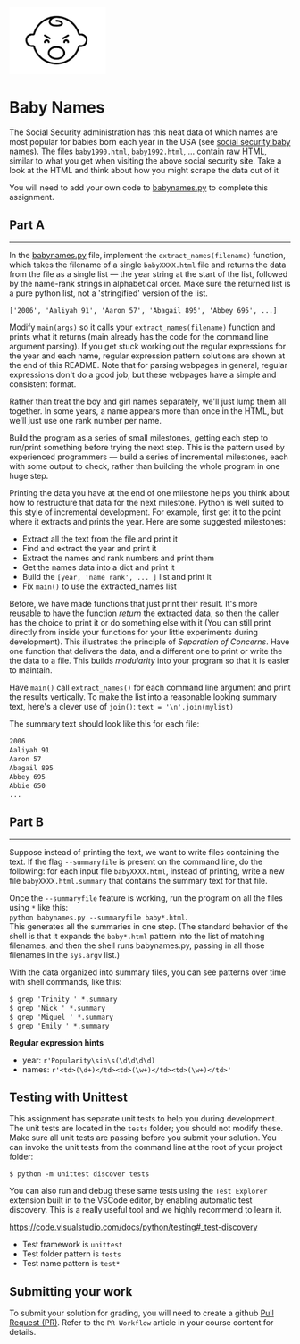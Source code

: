 
<img src="img/sad_baby.png" height="120px"/>

# Baby Names 

The Social Security administration has this neat data of which names are most popular for babies born each year in the USA (see [social security baby names](http://www.socialsecurity.gov/OACT/babynames/)). The files `baby1990.html`, `baby1992.html`, ... contain raw HTML, similar to what you get when visiting the above social security site. Take a look at the HTML and think about how you might scrape the data out of it

You will need to add your own code to [babynames.py](./babynames.py) to complete this assignment.

## Part A
------

In the [babynames.py](./babynames.py) file, implement the `extract_names(filename)` function, which takes the filename of a single `babyXXXX.html` file and returns the data from the file as a single list &mdash; the year string at the start of the list, followed by the name-rank strings in alphabetical order. Make sure the returned list is a pure python list, not a 'stringified' version of the list.
```
['2006', 'Aaliyah 91', 'Aaron 57', 'Abagail 895', 'Abbey 695', ...] 
```
Modify `main(args)` so it calls your `extract_names(filename)` function and prints what it returns (main already has the code for the command line argument parsing). If you get stuck working out the regular expressions for the year and each name, regular expression pattern solutions are shown at the end of this README. Note that for parsing webpages in general, regular expressions don't do a good job, but these webpages have a simple and consistent format.

Rather than treat the boy and girl names separately, we'll just lump them all together. In some years, a name appears more than once in the HTML, but we'll just use one rank number per name. 

Build the program as a series of small milestones, getting each step to run/print something before trying the next step. This is the pattern used by experienced programmers &mdash; build a series of incremental milestones, each with some output to check, rather than building the whole program in one huge step.

Printing the data you have at the end of one milestone helps you think about how to restructure that data for the next milestone. Python is well suited to this style of incremental development. For example, first get it to the point where it extracts and prints the year. Here are some suggested milestones:

*   Extract all the text from the file and print it
*   Find and extract the year and print it
*   Extract the names and rank numbers and print them
*   Get the names data into a dict and print it
*   Build the `[year, 'name rank', ... ]` list and print it
*   Fix `main()` to use the extracted_names list

Before, we have made functions that just print their result. It's more reusable to have the function *return* the extracted data, so then the caller has the choice to print it or do something else with it (You can still print directly from inside your functions for your little experiments during development). This illustrates the principle of _Separation of Concerns_.  Have one function that delivers the data, and a different one to print or write the the data to a file. This builds _modularity_ into your program so that it is easier to maintain.

Have `main()` call `extract_names()` for each command line argument and print the results vertically. To make the list into a reasonable looking summary text, here's a clever use of `join()`: `text = '\n'.join(mylist)`

The summary text should look like this for each file:
```
2006
Aaliyah 91
Aaron 57
Abagail 895
Abbey 695
Abbie 650
...
```

## Part B
------

Suppose instead of printing the text, we want to write files containing the text. If the flag `--summaryfile` is present on the command line, do the following: for each input file `babyXXXX.html`, instead of printing, write a new file `babyXXXX.html.summary` that contains the summary text for that file.

Once the `--summaryfile` feature is working, run the program on all the files using `*` like this:  
`python babynames.py --summaryfile baby*.html`.  
This generates all the summaries in one step. (The standard behavior of the shell is that it expands the `baby*.html` pattern into the list of matching filenames, and then the shell runs babynames.py, passing in all those filenames in the `sys.argv` list.)

With the data organized into summary files, you can see patterns over time with shell commands, like this:
```
$ grep 'Trinity ' *.summary
$ grep 'Nick ' *.summary
$ grep 'Miguel ' *.summary
$ grep 'Emily ' *.summary
```

**Regular expression hints**
- year:  `r'Popularity\sin\s(\d\d\d\d)`
- names: `r'<td>(\d+)</td><td>(\w+)</td><td>(\w+)</td>'`


## Testing with Unittest
This assignment has separate unit tests to help you during development. The unit tests are located in the `tests` folder; you should not modify these.  Make sure all unit tests are passing before you submit your solution. You can invoke the unit tests from the command line at the root of your project folder:
```console
$ python -m unittest discover tests
```
You can also run and debug these same tests using the `Test Explorer` extension built in to the VSCode editor, by enabling automatic test discovery.  This is a really useful tool and we highly recommend to learn it.

https://code.visualstudio.com/docs/python/testing#_test-discovery

- Test framework is `unittest`
- Test folder pattern is `tests`
- Test name pattern is `test*`

## Submitting your work
To submit your solution for grading, you will need to create a github [Pull Request (PR)](https://docs.github.com/en/github/collaborating-with-issues-and-pull-requests/about-pull-requests).  Refer to the `PR Workflow` article in your course content for details.
